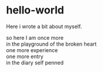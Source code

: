 # hello-world

Here i wrote a bit about myself.

so here I am once more  
in the playground of the broken heart  
one more experience  
one more entry  
in the diary self penned 
